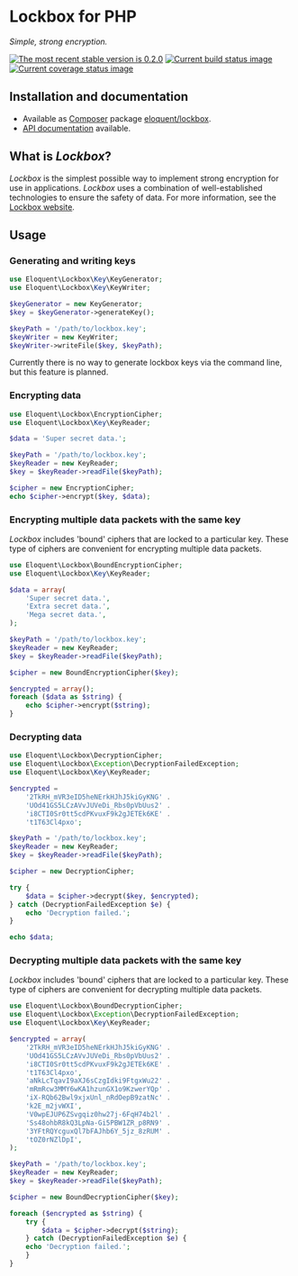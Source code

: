 # Lockbox for PHP

*Simple, strong encryption.*

[![The most recent stable version is 0.2.0][version-image]][Semantic versioning]
[![Current build status image][build-image]][Current build status]
[![Current coverage status image][coverage-image]][Current coverage status]

## Installation and documentation

* Available as [Composer] package [eloquent/lockbox].
* [API documentation] available.

## What is *Lockbox*?

*Lockbox* is the simplest possible way to implement strong encryption for use in
applications. *Lockbox* uses a combination of well-established technologies to
ensure the safety of data. For more information, see the [Lockbox website].

## Usage

### Generating and writing keys

```php
use Eloquent\Lockbox\Key\KeyGenerator;
use Eloquent\Lockbox\Key\KeyWriter;

$keyGenerator = new KeyGenerator;
$key = $keyGenerator->generateKey();

$keyPath = '/path/to/lockbox.key';
$keyWriter = new KeyWriter;
$keyWriter->writeFile($key, $keyPath);
```

Currently there is no way to generate lockbox keys via the command line, but
this feature is planned.

### Encrypting data

```php
use Eloquent\Lockbox\EncryptionCipher;
use Eloquent\Lockbox\Key\KeyReader;

$data = 'Super secret data.';

$keyPath = '/path/to/lockbox.key';
$keyReader = new KeyReader;
$key = $keyReader->readFile($keyPath);

$cipher = new EncryptionCipher;
echo $cipher->encrypt($key, $data);
```

### Encrypting multiple data packets with the same key

*Lockbox* includes 'bound' ciphers that are locked to a particular key. These
type of ciphers are convenient for encrypting multiple data packets.

```php
use Eloquent\Lockbox\BoundEncryptionCipher;
use Eloquent\Lockbox\Key\KeyReader;

$data = array(
    'Super secret data.',
    'Extra secret data.',
    'Mega secret data.',
);

$keyPath = '/path/to/lockbox.key';
$keyReader = new KeyReader;
$key = $keyReader->readFile($keyPath);

$cipher = new BoundEncryptionCipher($key);

$encrypted = array();
foreach ($data as $string) {
    echo $cipher->encrypt($string);
}
```

### Decrypting data

```php
use Eloquent\Lockbox\DecryptionCipher;
use Eloquent\Lockbox\Exception\DecryptionFailedException;
use Eloquent\Lockbox\Key\KeyReader;

$encrypted =
    '2TkRH_mVR3eID5heNErkHJhJ5kiGyKNG' .
    'UOd41GS5LCzAVvJUVeDi_Rbs0pVbUus2' .
    'i8CTI0Sr0tt5cdPKvuxF9k2gJETEk6KE' .
    't1T63Cl4pxo';

$keyPath = '/path/to/lockbox.key';
$keyReader = new KeyReader;
$key = $keyReader->readFile($keyPath);

$cipher = new DecryptionCipher;

try {
    $data = $cipher->decrypt($key, $encrypted);
} catch (DecryptionFailedException $e) {
    echo 'Decryption failed.';
}

echo $data;
```

### Decrypting multiple data packets with the same key

*Lockbox* includes 'bound' ciphers that are locked to a particular key. These
type of ciphers are convenient for decrypting multiple data packets.

```php
use Eloquent\Lockbox\BoundDecryptionCipher;
use Eloquent\Lockbox\Exception\DecryptionFailedException;
use Eloquent\Lockbox\Key\KeyReader;

$encrypted = array(
    '2TkRH_mVR3eID5heNErkHJhJ5kiGyKNG' .
    'UOd41GS5LCzAVvJUVeDi_Rbs0pVbUus2' .
    'i8CTI0Sr0tt5cdPKvuxF9k2gJETEk6KE' .
    't1T63Cl4pxo',
    'aNkLcTqavI9aXJ6sCzgIdki9FtgxWu22' .
    'mRmRcw3MMY6wKA1hzunGX1o9KzwerYQp' .
    'iX-RQb62Bwl9xjxUnl_nRdOepB9zatNc' .
    'k2E_m2jvWXI',
    'V0wpEJUP6ZSvgqiz0hw27j-6FqH74b2l' .
    'Ss48ohbR8kQ3LpNa-Gi5PBW1ZR_p8RN9' .
    '3YFtRQYcguxQl7bFAJhb6Y_5jz_8zRUM' .
    'tOZ0rNZlDpI',
);

$keyPath = '/path/to/lockbox.key';
$keyReader = new KeyReader;
$key = $keyReader->readFile($keyPath);

$cipher = new BoundDecryptionCipher($key);

foreach ($encrypted as $string) {
    try {
        $data = $cipher->decrypt($string);
    } catch (DecryptionFailedException $e) {
    echo 'Decryption failed.';
    }
}
```

<!-- References -->

[Lockbox website]: http://lqnt.co/lockbox

[API documentation]: http://lqnt.co/lockbox-php/artifacts/documentation/api/
[Composer]: http://getcomposer.org/
[build-image]: http://img.shields.io/travis/eloquent/lockbox-php/develop.svg "Current build status for the develop branch"
[Current build status]: https://travis-ci.org/eloquent/lockbox-php
[coverage-image]: http://img.shields.io/coveralls/eloquent/lockbox-php/develop.svg "Current test coverage for the develop branch"
[Current coverage status]: https://coveralls.io/r/eloquent/lockbox-php
[eloquent/lockbox]: https://packagist.org/packages/eloquent/lockbox
[Semantic versioning]: http://semver.org/
[version-image]: http://img.shields.io/:semver-0.2.0-yellow.svg "This project uses semantic versioning"
